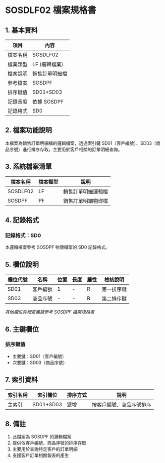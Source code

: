 # SOSDLF02 檔案規格書

## 1. 基本資料

| 項目 | 內容 |
|------|------|
| 檔案名稱 | SOSDLF02 |
| 檔案類型 | LF (邏輯檔案) |
| 檔案說明 | 銷售訂單明細檔 |
| 參考檔案 | SOSDPF |
| 排序鍵值 | SD01+SD03 |
| 記錄長度 | 依據 SOSDPF |
| 記錄格式 | SD0 |

## 2. 檔案功能說明

本檔案為銷售訂單明細檔的邏輯檔案，透過索引鍵 SD01（客戶編號）、SD03（商品序號）進行排序存取，主要用於客戶相關的訂單明細查詢。

## 3. 系統檔案清單

| 檔案名稱 | 檔案類型 | 說明 |
|----------|----------|------|
| SOSDLF02 | LF | 銷售訂單明細邏輯檔 |
| SOSDPF | PF | 銷售訂單明細物理檔 |

## 4. 記錄格式

### 記錄格式：SD0

本邏輯檔案參考 SOSDPF 物理檔案的 SD0 記錄格式。

## 5. 欄位說明

| 欄位代號 | 名稱 | 位置 | 長度 | 屬性 | 檢核說明 |
|----------|------|------|------|------|----------|
| SD01 | 客戶編號 | 1 | - | R | 第一排序鍵 |
| SD03 | 商品序號 | - | - | R | 第二排序鍵 |

*其他欄位詳細定義請參考 SOSDPF 檔案規格書*

## 6. 主鍵欄位

### 排序鍵值
- 主要鍵：SD01（客戶編號）
- 次要鍵：SD03（商品序號）

## 7. 索引資料

| 索引名稱 | 索引欄位 | 排序方式 | 說明 |
|----------|----------|----------|------|
| 主索引 | SD01+SD03 | 遞增 | 按客戶編號、商品序號排序 |

## 8. 備註

1. 此檔案為 SOSDPF 的邏輯檔案
2. 提供依客戶編號、商品序號的排序存取
3. 主要用於查詢特定客戶的訂單明細
4. 支援客戶訂單相關報表的產生 